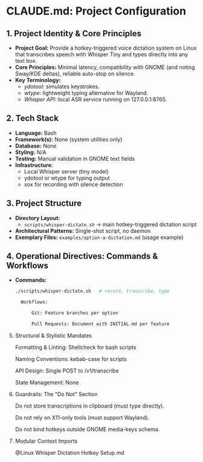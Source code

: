# CLAUDE.md: Project Configuration

## 1. Project Identity & Core Principles
- **Project Goal:** Provide a hotkey-triggered voice dictation system on Linux that transcribes speech with Whisper Tiny and types directly into any text box.
- **Core Principles:** Minimal latency, compatibility with GNOME (and noting Sway/KDE deltas), reliable auto-stop on silence.
- **Key Terminology:** 
  - *ydotool*: simulates keystrokes.
  - *wtype*: lightweight typing alternative for Wayland.
  - *Whisper API*: local ASR service running on 127.0.0.1:8765.

## 2. Tech Stack
- **Language:** Bash
- **Framework(s):** None (system utilities only)
- **Database:** None
- **Styling:** N/A
- **Testing:** Manual validation in GNOME text fields
- **Infrastructure:** 
  - Local Whisper server (tiny model)
  - ydotool or wtype for typing output
  - sox for recording with silence detection

## 3. Project Structure
- **Directory Layout:**
  - `scripts/whisper-dictate.sh` → main hotkey-triggered dictation script
- **Architectural Patterns:** Single-shot script, no daemon
- **Exemplary Files:** `examples/option-a-dictation.md` (usage example)

## 4. Operational Directives: Commands & Workflows
- **Commands:**
  ```bash
  ./scripts/whisper-dictate.sh   # record, transcribe, type

    Workflows:

        Git: Feature branches per option

        Pull Requests: Document with INITIAL.md per feature

5. Structural & Stylistic Mandates

    Formatting & Linting: Shellcheck for bash scripts

    Naming Conventions: kebab-case for scripts

    API Design: Single POST to /v1/transcribe

    State Management: None

6. Guardrails: The "Do Not" Section

    Do not store transcriptions in clipboard (must type directly).

    Do not rely on X11-only tools (must support Wayland).

    Do not bind hotkeys outside GNOME media-keys schema.

7. Modular Context Imports

    @Linux Whisper Dictation Hotkey Setup.md



